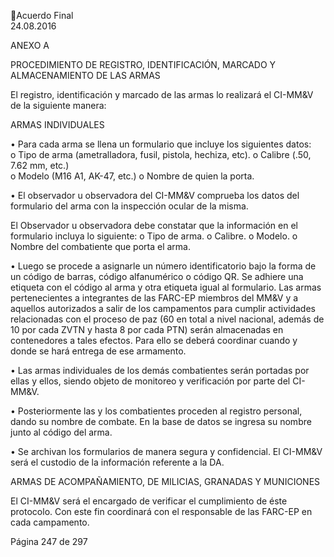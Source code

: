 Acuerdo Final  
24.08.2016  

ANEXO A 
 
PROCEDIMIENTO DE REGISTRO, IDENTIFICACIÓN, MARCADO Y ALMACENAMIENTO DE LAS ARMAS  
 
El registro, identificación y marcado de las armas lo realizará el CI-MM&V de la siguiente manera: 
 
ARMAS INDIVIDUALES 
 
• Para cada arma se llena un formulario que incluye los siguientes datos:  
o Tipo de arma (ametralladora, fusil, pistola, hechiza, etc). 
o Calibre (.50, 7.62 mm, etc.)  
o Modelo (M16 A1, AK-47, etc.) 
o Nombre de quien la porta. 
 
• El  observador  u  observadora  del  CI-MM&V  comprueba  los  datos  del  formulario  del  arma  con  la 
inspección ocular de la misma. 
 
El Observador u observadora debe constatar que la información en el formulario incluya lo siguiente: 
o Tipo de arma. 
o Calibre. 
o Modelo. 
o Nombre del combatiente que porta el arma.  
 
•
Luego se procede a asignarle un número identificatorio bajo la forma de un código de barras, código 
alfanumérico  o  código  QR.  Se  adhiere  una  etiqueta  con  el  código  al  arma  y  otra  etiqueta  igual  al 
formulario. Las armas pertenecientes a integrantes de las FARC-EP miembros del MM&V y a aquellos 
autorizados a salir de los campamentos para cumplir actividades relacionadas con el proceso de paz 
(60 en total a nivel nacional, además de 10 por cada ZVTN y hasta 8 por cada PTN) serán almacenadas 
en contenedores a tales efectos. Para ello se deberá coordinar cuando y donde se hará entrega de 
ese armamento.  
 
•
Las armas individuales de los demás combatientes serán portadas por ellas y ellos, siendo objeto de 
monitoreo y verificación por parte del CI-MM&V. 
 
•
Posteriormente las y los combatientes proceden al registro personal, dando su nombre de combate. 
En la base de datos se ingresa su nombre junto al código del arma. 
 
•
Se  archivan  los  formularios  de  manera  segura  y  confidencial.  El  CI-MM&V  será  el  custodio  de  la 
información referente a la DA.  
 
ARMAS DE ACOMPAÑAMIENTO, DE MILICIAS, GRANADAS Y MUNICIONES 
 
El CI-MM&V será el encargado de verificar el cumplimiento de éste protocolo. Con este fin coordinará con 
el responsable de las FARC-EP en cada campamento. 
 
Página 247 de 297 
 

